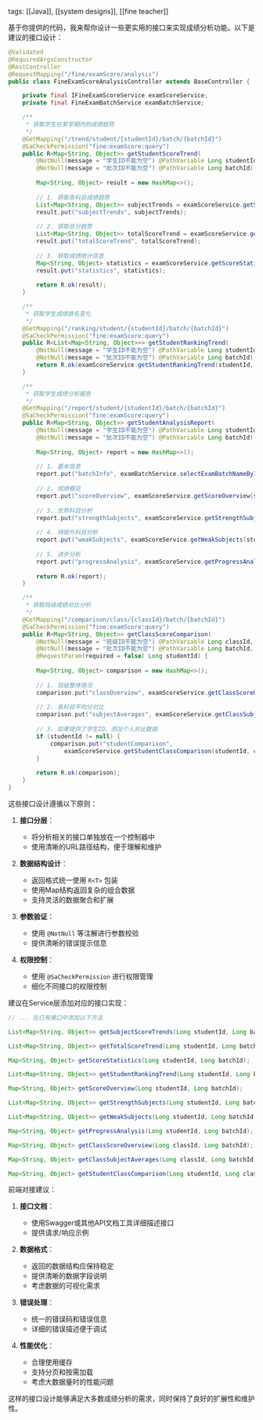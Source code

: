 tags: [[Java]], [[system designs]], [[fine teacher]]


基于你提供的代码，我来帮你设计一些更实用的接口来实现成绩分析功能。以下是建议的接口设计：

```java:ruoyi-modules/fine-demo/src/main/java/com/fine/system/controller/FineExamScoreAnalysisController.java
@Validated
@RequiredArgsConstructor
@RestController
@RequestMapping("/fine/examScore/analysis")
public class FineExamScoreAnalysisController extends BaseController {

    private final IFineExamScoreService examScoreService;
    private final FineExamBatchService examBatchService;

    /**
     * 获取学生在某学期内的成绩趋势
     */
    @GetMapping("/trend/student/{studentId}/batch/{batchId}")
    @SaCheckPermission("fine:examScore:query")
    public R<Map<String, Object>> getStudentScoreTrend(
        @NotNull(message = "学生ID不能为空") @PathVariable Long studentId,
        @NotNull(message = "批次ID不能为空") @PathVariable Long batchId) {
        
        Map<String, Object> result = new HashMap<>();
        
        // 1. 获取各科目成绩趋势
        List<Map<String, Object>> subjectTrends = examScoreService.getSubjectScoreTrends(studentId, batchId);
        result.put("subjectTrends", subjectTrends);
        
        // 2. 获取总分趋势
        List<Map<String, Object>> totalScoreTrend = examScoreService.getTotalScoreTrend(studentId, batchId);
        result.put("totalScoreTrend", totalScoreTrend);
        
        // 3. 获取成绩统计信息
        Map<String, Object> statistics = examScoreService.getScoreStatistics(studentId, batchId);
        result.put("statistics", statistics);
        
        return R.ok(result);
    }

    /**
     * 获取学生成绩排名变化
     */
    @GetMapping("/ranking/student/{studentId}/batch/{batchId}")
    @SaCheckPermission("fine:examScore:query")
    public R<List<Map<String, Object>>> getStudentRankingTrend(
        @NotNull(message = "学生ID不能为空") @PathVariable Long studentId,
        @NotNull(message = "批次ID不能为空") @PathVariable Long batchId) {
        return R.ok(examScoreService.getStudentRankingTrend(studentId, batchId));
    }

    /**
     * 获取学生成绩分析报告
     */
    @GetMapping("/report/student/{studentId}/batch/{batchId}")
    @SaCheckPermission("fine:examScore:query")
    public R<Map<String, Object>> getStudentAnalysisReport(
        @NotNull(message = "学生ID不能为空") @PathVariable Long studentId,
        @NotNull(message = "批次ID不能为空") @PathVariable Long batchId) {
        
        Map<String, Object> report = new HashMap<>();
        
        // 1. 基本信息
        report.put("batchInfo", examBatchService.selectExamBatchNameById(batchId));
        
        // 2. 成绩概览
        report.put("scoreOverview", examScoreService.getScoreOverview(studentId, batchId));
        
        // 3. 优势科目分析
        report.put("strengthSubjects", examScoreService.getStrengthSubjects(studentId, batchId));
        
        // 4. 待提升科目分析
        report.put("weakSubjects", examScoreService.getWeakSubjects(studentId, batchId));
        
        // 5. 进步分析
        report.put("progressAnalysis", examScoreService.getProgressAnalysis(studentId, batchId));
        
        return R.ok(report);
    }

    /**
     * 获取班级成绩对比分析
     */
    @GetMapping("/comparison/class/{classId}/batch/{batchId}")
    @SaCheckPermission("fine:examScore:query")
    public R<Map<String, Object>> getClassScoreComparison(
        @NotNull(message = "班级ID不能为空") @PathVariable Long classId,
        @NotNull(message = "批次ID不能为空") @PathVariable Long batchId,
        @RequestParam(required = false) Long studentId) {
        
        Map<String, Object> comparison = new HashMap<>();
        
        // 1. 班级整体情况
        comparison.put("classOverview", examScoreService.getClassScoreOverview(classId, batchId));
        
        // 2. 各科目平均分对比
        comparison.put("subjectAverages", examScoreService.getClassSubjectAverages(classId, batchId));
        
        // 3. 如果提供了学生ID，添加个人对比数据
        if (studentId != null) {
            comparison.put("studentComparison", 
                examScoreService.getStudentClassComparison(studentId, classId, batchId));
        }
        
        return R.ok(comparison);
    }
}
```

这些接口设计遵循以下原则：

1. **接口分层**：
   - 将分析相关的接口单独放在一个控制器中
   - 使用清晰的URL路径结构，便于理解和维护

2. **数据结构设计**：
   - 返回格式统一使用 `R<T>` 包装
   - 使用Map结构返回复杂的组合数据
   - 支持灵活的数据聚合和扩展

3. **参数验证**：
   - 使用 `@NotNull` 等注解进行参数校验
   - 提供清晰的错误提示信息

4. **权限控制**：
   - 使用 `@SaCheckPermission` 进行权限管理
   - 细化不同接口的权限控制

建议在Service层添加对应的接口实现：

```java:ruoyi-modules/fine-demo/src/main/java/com/fine/system/service/IFineExamScoreService.java
// ... 在已有接口中添加以下方法

List<Map<String, Object>> getSubjectScoreTrends(Long studentId, Long batchId);

List<Map<String, Object>> getTotalScoreTrend(Long studentId, Long batchId);

Map<String, Object> getScoreStatistics(Long studentId, Long batchId);

List<Map<String, Object>> getStudentRankingTrend(Long studentId, Long batchId);

Map<String, Object> getScoreOverview(Long studentId, Long batchId);

List<Map<String, Object>> getStrengthSubjects(Long studentId, Long batchId);

List<Map<String, Object>> getWeakSubjects(Long studentId, Long batchId);

Map<String, Object> getProgressAnalysis(Long studentId, Long batchId);

Map<String, Object> getClassScoreOverview(Long classId, Long batchId);

Map<String, Object> getClassSubjectAverages(Long classId, Long batchId);

Map<String, Object> getStudentClassComparison(Long studentId, Long classId, Long batchId);
```

前端对接建议：

1. **接口文档**：
   - 使用Swagger或其他API文档工具详细描述接口
   - 提供请求/响应示例

2. **数据格式**：
   - 返回的数据结构应保持稳定
   - 提供清晰的数据字段说明
   - 考虑数据的可视化需求

3. **错误处理**：
   - 统一的错误码和错误信息
   - 详细的错误描述便于调试

4. **性能优化**：
   - 合理使用缓存
   - 支持分页和按需加载
   - 考虑大数据量时的性能问题

这样的接口设计能够满足大多数成绩分析的需求，同时保持了良好的扩展性和维护性。

